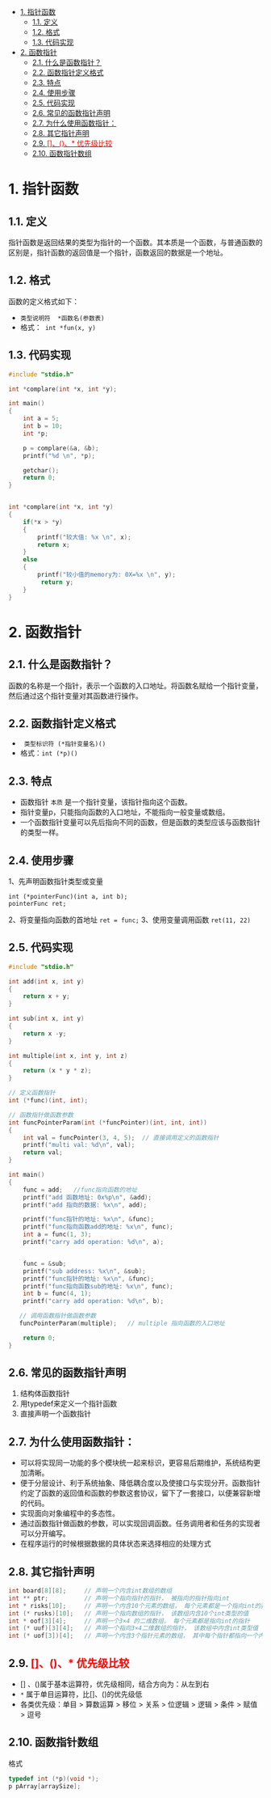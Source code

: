 <!--
 * @Author: JohnJeep
 * @Date: 2019-08-29 21:45:27
 * @LastEditTime: 2021-05-19 22:02:03
 * @LastEditors: Please set LastEditors
 * @Description: 函数指针与指针函数的基础知识
--> 

<!-- TOC -->

- [1. 指针函数](#1-指针函数)
  - [1.1. 定义](#11-定义)
  - [1.2. 格式](#12-格式)
  - [1.3. 代码实现](#13-代码实现)
- [2. 函数指针](#2-函数指针)
  - [2.1. 什么是函数指针？](#21-什么是函数指针)
  - [2.2. 函数指针定义格式](#22-函数指针定义格式)
  - [2.3. 特点](#23-特点)
  - [2.4. 使用步骤](#24-使用步骤)
  - [2.5. 代码实现](#25-代码实现)
  - [2.6. 常见的函数指针声明](#26-常见的函数指针声明)
  - [2.7. 为什么使用函数指针：](#27-为什么使用函数指针)
  - [2.8. 其它指针声明](#28-其它指针声明)
  - [2.9. <font color=red> []、()、* 优先级比较 </font>](#29-font-colorred--优先级比较-font)
  - [2.10. 函数指针数组](#210-函数指针数组)

<!-- /TOC -->

# 1. 指针函数
## 1.1. 定义
指针函数是返回结果的类型为指针的一个函数。其本质是一个函数，与普通函数的区别是，指针函数的返回值是一个指针，函数返回的数据是一个地址。

## 1.2. 格式
函数的定义格式如下：
- `类型说明符  *函数名(参数表)`
- 格式：` int *fun(x, y)`

## 1.3. 代码实现
```c
#include "stdio.h"

int *complare(int *x, int *y);

int main()
{
    int a = 5;
    int b = 10;
    int *p;

    p = complare(&a, &b);
    printf("%d \n", *p);

    getchar();
    return 0;
}


int *complare(int *x, int *y)
{
    if(*x > *y)
    {
        printf("较大值: %x \n", x);
        return x;
    }
    else
    {
        printf("较小值的memory为: 0X=%x \n", y);
         return y;
    }
}
```


# 2. 函数指针
## 2.1. 什么是函数指针？
函数的名称是一个指针，表示一个函数的入口地址。将函数名赋给一个指针变量，然后通过这个指针变量对其函数进行操作。

## 2.2. 函数指针定义格式
- ` 类型标识符 (*指针变量名)()` 
- 格式：` int (*p)() `

## 2.3. 特点
- 函数指针 `本质` 是一个指针变量，该指针指向这个函数。
- 指针变量p，只能指向函数的入口地址，不能指向一般变量或数组。
- 一个函数指针变量可以先后指向不同的函数，但是函数的类型应该与函数指针的类型一样。


## 2.4. 使用步骤
1、先声明函数指针类型或变量  
  ```
  int (*pointerFunc)(int a, int b);
  pointerFunc ret;
  ```
2、将变量指向函数的首地址   `ret = func;`
3、使用变量调用函数       `ret(11, 22)`



## 2.5. 代码实现
```c
#include "stdio.h"

int add(int x, int y)
{
    return x + y;
}

int sub(int x, int y)
{
    return x -y;
}

int multiple(int x, int y, int z)
{
    return (x * y * z);
}

// 定义函数指针 
int (*func)(int, int);

// 函数指针做函数参数
int funcPointerParam(int (*funcPointer)(int, int, int))  
{
    int val = funcPointer(3, 4, 5);  // 直接调用定义的函数指针
    printf("multi val: %d\n", val);
    return val;
}

int main()
{
    func = add;   //func指向函数的地址
    printf("add 函数地址: 0x%p\n", &add);
    printf("add 指向的数据: %x\n", add);

    printf("func指针的地址: %x\n", &func);
    printf("func指向函数add的地址: %x\n", func);
    int a = func(1, 3);
    printf("carry add operation: %d\n", a);


    func = &sub;
    printf("sub address: %x\n", &sub);
    printf("func指针的地址: %x\n", &func);
    printf("func指向函数sub的地址: %x\n", func);
    int b = func(4, 1);
    printf("carry add operation: %d\n", b);

   // 调用函数指针做函数参数
   funcPointerParam(multiple);   // multiple 指向函数的入口地址

    return 0;
}
```

## 2.6. 常见的函数指针声明
1. 结构体函数指针
2. 用typedef来定义一个指针函数
3. 直接声明一个函数指针


## 2.7. 为什么使用函数指针：
- 可以将实现同一功能的多个模块统一起来标识，更容易后期维护，系统结构更加清晰。
- 便于分层设计、利于系统抽象、降低耦合度以及使接口与实现分开。函数指针约定了函数的返回值和函数的参数这套协议，留下了一套接口，以便兼容新增的代码。
- 实现面向对象编程中的多态性。
- 通过函数指针做函数的参数，可以实现回调函数。任务调用者和任务的实现者可以分开编写。
- 在程序运行的时候根据数据的具体状态来选择相应的处理方式


## 2.8. 其它指针声明

```cpp
int board[8][8];     // 声明一个内含int数组的数组
int ** ptr;          // 声明一个指向指针的指针， 被指向的指针指向int
int * risks[10];     // 声明一个内含10个元素的数组， 每个元素都是一个指向int的指针
int (* rusks)[10];   // 声明一个指向数组的指针， 该数组内含10个int类型的值
int * oof[3][4];     // 声明一个3×4 的二维数组， 每个元素都是指向int的指针
int (* uuf)[3][4];   // 声明一个指向3×4二维数组的指针， 该数组中内含int类型值
int (* uof[3])[4];   // 声明一个内含3个指针元素的数组， 其中每个指针都指向一个内含4个int类型元素的数组
```


## 2.9. <font color=red> []、()、* 优先级比较 </font>
- [] 、()属于基本运算符，优先级相同，结合方向为：从左到右
- `*` 属于单目运算符，比[]、()的优先级低
- 各类优先级：单目 > 算数运算 > 移位 > 关系 > 位逻辑 > 逻辑 > 条件 > 赋值 > 逗号


## 2.10. 函数指针数组
格式
```c
typedef int (*p)(void *);
p pArray[arraySize];
```

